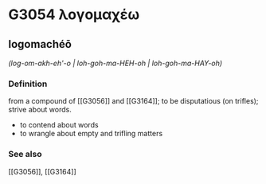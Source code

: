 # G3054 λογομαχέω

## logomachéō

_(log-om-akh-eh'-o | loh-goh-ma-HEH-oh | loh-goh-ma-HAY-oh)_

### Definition

from a compound of [[G3056]] and [[G3164]]; to be disputatious (on trifles); strive about words.

- to contend about words
- to wrangle about empty and trifling matters

### See also

[[G3056]], [[G3164]]

